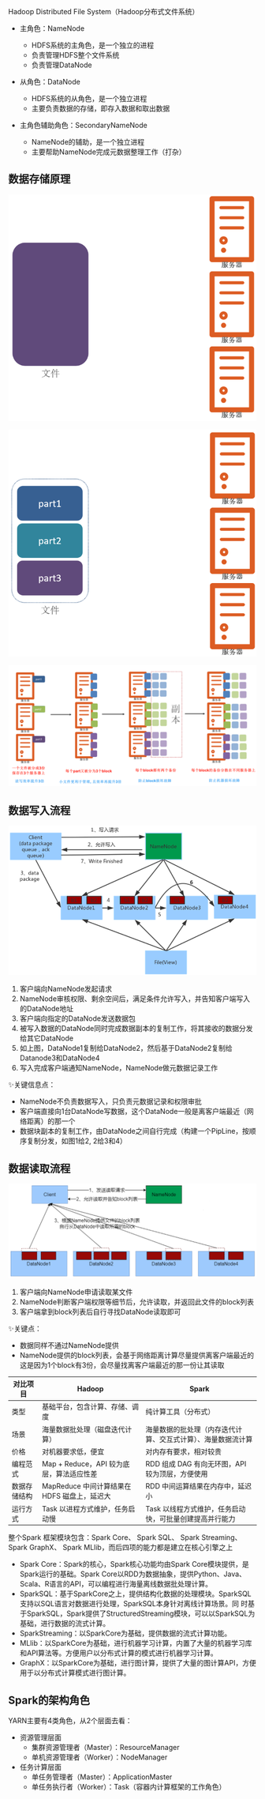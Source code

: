 
Hadoop Distributed File System（Hadoop分布式文件系统）


- 主角色：NameNode
    - HDFS系统的主角色，是一个独立的进程
    - 负责管理HDFS整个文件系统
    - 负责管理DataNode

- 从角色：DataNode

    - HDFS系统的从角色，是一个独立进程
    - 主要负责数据的存储，即存入数据和取出数据

- 主角色辅助角色：SecondaryNameNode

    - NameNode的辅助，是一个独立进程
    - 主要帮助NameNode完成元数据整理工作（打杂）


## 数据存储原理

![alt text](hdfs%E5%AD%98%E5%82%A8%E5%8E%9F%E7%90%861.png)


![alt text](hdfs%E5%AD%98%E5%82%A8%E5%8E%9F%E7%90%862.png)


![alt text](hdfs%E5%AD%98%E5%82%A8%E5%8E%9F%E7%90%863.png)





## 数据写入流程


![alt text](%E6%95%B0%E6%8D%AE%E5%86%99%E5%85%A5%E6%B5%81%E7%A8%8B.png)



1. 客户端向NameNode发起请求
2. NameNode审核权限、剩余空间后，满足条件允许写入，并告知客户端写入的DataNode地址
3. 客户端向指定的DataNode发送数据包
4. 被写入数据的DataNode同时完成数据副本的复制工作，将其接收的数据分发给其它DataNode
5. 如上图，DataNode1复制给DataNode2，然后基于DataNode2复制给Datanode3和DataNode4
6. 写入完成客户端通知NameNode，NameNode做元数据记录工作


✨关键信息点：
- NameNode不负责数据写入，只负责元数据记录和权限审批
- 客户端直接向1台DataNode写数据，这个DataNode一般是离客户端最近（网络距离）的那一个
- 数据块副本的复制工作，由DataNode之间自行完成（构建一个PipLine，按顺序复制分发，如图1给2, 2给3和4）


## 数据读取流程

![alt text](%E6%95%B0%E6%8D%AE%E8%AF%BB%E5%8F%96%E6%B5%81%E7%A8%8B.png)



1. 客户端向NameNode申请读取某文件
2. NameNode判断客户端权限等细节后，允许读取，并返回此文件的block列表
3. 客户端拿到block列表后自行寻找DataNode读取即可



✨关键点：
- 数据同样不通过NameNode提供
- NameNode提供的block列表，会基于网络距离计算尽量提供离客户端最近的这是因为1个block有3份，会尽量找离客户端最近的那一份让其读取

|对比项目|Hadoop|Spark|
| ---- | ---- | ---- |
|类型|基础平台，包含计算、存储、调度|纯计算工具（分布式）|
|场景|海量数据批处理（磁盘迭代计算）|海量数据的批处理（内存迭代计算、交互式计算）、海量数据流计算|
|价格|对机器要求低，便宜|对内存有要求，相对较贵|
|编程范式|Map + Reduce，API 较为底层，算法适应性差|RDD 组成 DAG 有向无环图，API 较为顶层，方便使用|
|数据存储结构|MapReduce 中间计算结果在 HDFS 磁盘上，延迟大|RDD 中间运算结果在内存中，延迟小|
|运行方式|Task 以进程方式维护，任务启动慢|Task 以线程方式维护，任务启动快，可批量创建提高并行能力|



整个Spark 框架模块包含：Spark Core、 Spark SQL、 Spark Streaming、 Spark GraphX、 Spark MLlib，而后四项的能力都是建立在核心引擎之上


- Spark Core：Spark的核心，Spark核心功能均由Spark Core模块提供，是Spark运行的基础。Spark Core以RDD为数据抽象，提供Python、Java、
Scala、R语言的API，可以编程进行海量离线数据批处理计算。
- SparkSQL：基于SparkCore之上，提供结构化数据的处理模块。SparkSQL支持以SQL语言对数据进行处理，SparkSQL本身针对离线计算场景。同
时基于SparkSQL，Spark提供了StructuredStreaming模块，可以以SparkSQL为基础，进行数据的流式计算。
- SparkStreaming：以SparkCore为基础，提供数据的流式计算功能。
- MLlib：以SparkCore为基础，进行机器学习计算，内置了大量的机器学习库和API算法等。方便用户以分布式计算的模式进行机器学习计算。
- GraphX：以SparkCore为基础，进行图计算，提供了大量的图计算API，方便用于以分布式计算模式进行图计算。


## Spark的架构角色


YARN主要有4类角色，从2个层面去看：


- 资源管理层面
    - 集群资源管理者（Master）：ResourceManager
    - 单机资源管理者（Worker）：NodeManager
- 任务计算层面
    - 单任务管理者（Master）：ApplicationMaster
    - 单任务执行者（Worker）：Task（容器内计算框架的工作角色）












